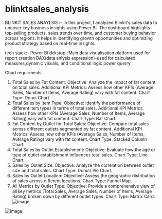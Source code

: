 # blinktsales_analysis

BLINKIT SALES ANAYLSIS :- In this project, I analyzed Blinkit's sales data to uncover key business insights using Power BI. The dashboard highlights top-selling products, sales trends over time, and customer buying behavior across regions. It helps in identifying growth opportunities and optimizing product strategy based on real-time insights.

tech stack:-
Power Bi dekstop -Main data visualisation platform used for report creation
DAX(data anlysis expression)-used for calculated measures,dynamic visuals, and conditional logic
power querry

Chart requirments
1. Total Sales by Fat Content:
	Objective: Analyze the impact of fat content on total sales.
	Additional KPI Metrics: Assess how other KPIs (Average Sales, Number of Items, Average Rating) vary with fat content.
	Chart Type: Donut Chart.
2. Total Sales by Item Type:
	Objective: Identify the performance of different item types in terms of total sales.
	Additional KPI Metrics: Assess how other KPIs (Average Sales, Number of Items, Average Rating) vary with fat content.
	Chart Type: Bar Chart.
3. Fat Content by Outlet for Total Sales:
	Objective: Compare total sales across different outlets segmented by fat content.
	Additional KPI Metrics: Assess how other KPIs (Average Sales, Number of Items, Average Rating) vary with fat content.
	Chart Type: Stacked Column Chart.
4. Total Sales by Outlet Establishment:
	Objective: Evaluate how the age or type of outlet establishment influences total sales.
	Chart Type: Line Chart.
5. Sales by Outlet Size:
	Objective: Analyze the correlation between outlet size and total sales.
	Chart Type: Donut/ Pie Chart.
6. Sales by Outlet Location:
	Objective: Assess the geographic distribution of sales across different locations.
	Chart Type: Funnel Map.
7. All Metrics by Outlet Type:
	Objective: Provide a comprehensive view of all key metrics (Total Sales, Average Sales, Number of Items, Average Rating) 	broken down by different outlet types.
	Chart Type: Matrix Card.
![image](https://github.com/user-attachments/assets/19a24065-ecf8-469e-b188-8d7a418b4dbc)


![image](https://github.com/user-attachments/assets/d27c8753-18e1-4311-aa16-d543d7bc31c7)
